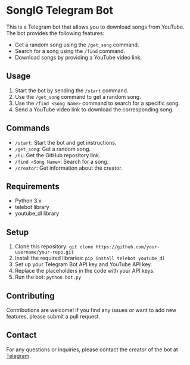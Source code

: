 # SongIG Telegram Bot

This is a Telegram bot that allows you to download songs from YouTube. The bot provides the following features:

- Get a random song using the `/get_song` command.
- Search for a song using the `/find` command.
- Download songs by providing a YouTube video link.

## Usage

1. Start the bot by sending the `/start` command.
2. Use the `/get_song` command to get a random song.
3. Use the `/find <Song Name>` command to search for a specific song.
4. Send a YouTube video link to download the corresponding song.

## Commands

- `/start`: Start the bot and get instructions.
- `/get_song`: Get a random song.
- `/hi`: Get the GitHub repository link.
- `/find <Song Name>`: Search for a song.
- `/creator`: Get information about the creator.

## Requirements

- Python 3.x
- telebot library
- youtube_dl library
## Setup

1. Clone this repository: `git clone https://github.com/your-username/your-repo.git`
2. Install the required libraries: `pip install telebot youtube_dl`
3. Set up your Telegram Bot API key and YouTube API key.
4. Replace the placeholders in the code with your API keys.
5. Run the bot: `python bot.py`

## Contributing

Contributions are welcome! If you find any issues or want to add new features, please submit a pull request.

## Contact

For any questions or inquiries, please contact the creator of the bot at [Telegram](t.me/life_sucks09).
